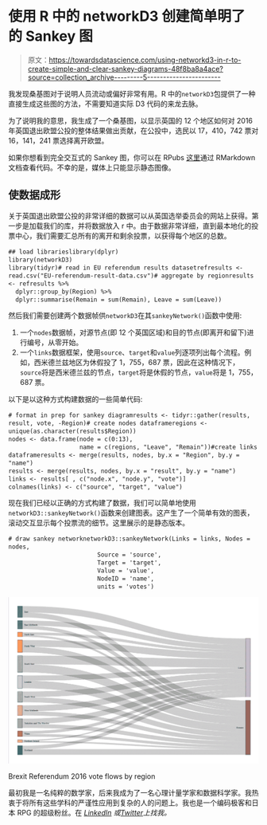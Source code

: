 # 使用 R 中的 networkD3 创建简单明了的 Sankey 图

> 原文：<https://towardsdatascience.com/using-networkd3-in-r-to-create-simple-and-clear-sankey-diagrams-48f8ba8a4ace?source=collection_archive---------5----------------------->

我发现桑基图对于说明人员流动或偏好非常有用。R 中的`networkD3`包提供了一种直接生成这些图的方法，不需要知道实际 D3 代码的来龙去脉。

为了说明我的意思，我生成了一个桑基图，以显示英国的 12 个地区如何对 2016 年英国退出欧盟公投的整体结果做出贡献，在公投中，选民以 17，410，742 票对 16，141，241 票选择离开欧盟。

如果你想看到完全交互式的 Sankey 图，你可以在 RPubs [这里](http://rpubs.com/keithmcnulty/brexitsankey)通过 RMarkdown 文档查看代码。不幸的是，媒体上只能显示静态图像。

## 使数据成形

关于英国退出欧盟公投的非常详细的数据可以从英国选举委员会的网站上获得。第一步是加载我们的库，并将数据放入 r 中。由于数据非常详细，直到最本地化的投票中心，我们需要汇总所有的离开和剩余投票，以获得每个地区的总数。

```
## load librarieslibrary(dplyr)
library(networkD3)
library(tidyr)# read in EU referendum results datasetrefresults <- read.csv("EU-referendum-result-data.csv")# aggregate by regionresults <- refresults %>% 
  dplyr::group_by(Region) %>% 
  dplyr::summarise(Remain = sum(Remain), Leave = sum(Leave))
```

然后我们需要创建两个数据帧供`networkD3`在其`sankeyNetwork()`函数中使用:

1.  一个`nodes`数据帧，对源节点(即 12 个英国区域)和目的节点(即离开和留下)进行编号，从零开始。
2.  一个`links`数据框架，使用`source`、`target`和`value`列逐项列出每个流程。例如，西米德兰兹地区为休假投了 1，755，687 票，因此在这种情况下，`source`将是西米德兰兹的节点，`target`将是休假的节点，`value`将是 1，755，687 票。

以下是以这种方式构建数据的一些简单代码:

```
# format in prep for sankey diagramresults <- tidyr::gather(results, result, vote, -Region)# create nodes dataframeregions <- unique(as.character(results$Region))
nodes <- data.frame(node = c(0:13), 
                    name = c(regions, "Leave", "Remain"))#create links dataframeresults <- merge(results, nodes, by.x = "Region", by.y = "name")
results <- merge(results, nodes, by.x = "result", by.y = "name")
links <- results[ , c("node.x", "node.y", "vote")]
colnames(links) <- c("source", "target", "value")
```

现在我们已经以正确的方式构建了数据，我们可以简单地使用`networkD3::sankeyNetwork()`函数来创建图表。这产生了一个简单有效的图表，滚动交互显示每个投票流的细节。这里展示的是静态版本。

```
# draw sankey networknetworkD3::sankeyNetwork(Links = links, Nodes = nodes, 
                         Source = 'source', 
                         Target = 'target', 
                         Value = 'value', 
                         NodeID = 'name',
                         units = 'votes')
```

![](img/e7a04fbd565cc145f1163d3ec8d03866.png)

Brexit Referendum 2016 vote flows by region

最初我是一名纯粹的数学家，后来我成为了一名心理计量学家和数据科学家。我热衷于将所有这些学科的严谨性应用到复杂的人的问题上。我也是一个编码极客和日本 RPG 的超级粉丝。在 [*LinkedIn*](https://www.linkedin.com/in/keith-mcnulty/) *或*[*Twitter*](https://twitter.com/dr_keithmcnulty)*上找我。*